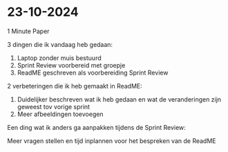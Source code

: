 # 23-10-2024

1 Minute Paper

3 dingen die ik vandaag heb gedaan:

1. Laptop zonder muis bestuurd
2. Sprint Review voorbereid met groepje
3. ReadME geschreven als voorbereiding Sprint Review


2 verbeteringen die ik heb gemaakt in ReadME:

1. Duidelijker beschreven wat ik heb gedaan en wat de veranderingen zijn geweest tov vorige sprint
2. Meer afbeeldingen toevoegen

Een ding wat ik anders ga aanpakken tijdens de Sprint Review: 

Meer vragen stellen en tijd inplannen voor het bespreken van de ReadME
